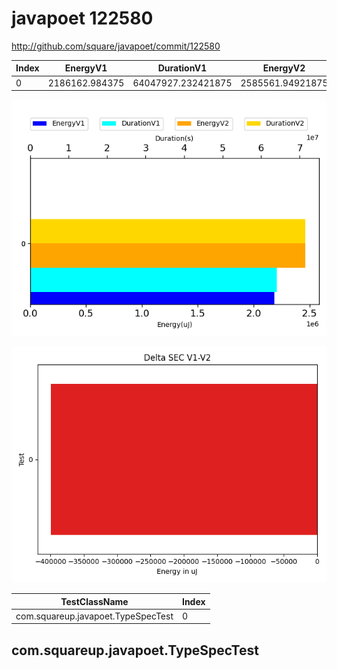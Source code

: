# javapoet 122580


http://github.com/square/javapoet/commit/122580


| Index | EnergyV1 | DurationV1 | EnergyV2 | DurationsV2 |
| --- | --- | --- | --- | --- |
| 0 | 2186162.984375 | 64047927.232421875 | 2585561.94921875 | 75048379.92382812 |

![](./javapoet.png)

![](./javapoet_delta.png)

| TestClassName | Index |
| --- | --- |
| com.squareup.javapoet.TypeSpecTest | 0 |
## com.squareup.javapoet.TypeSpecTest

